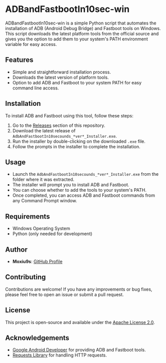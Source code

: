 # ADBandFastbootIn10sec-win

ADBandFastbootIn10sec-win is a simple Python script that automates the installation of ADB (Android Debug Bridge) and Fastboot tools on Windows. This script downloads the latest platform tools from the official source and gives you the option to add them to your system's PATH environment variable for easy access.

## Features

- Simple and straightforward installation process.
- Downloads the latest version of platform tools.
- Option to add ADB and Fastboot to your system PATH for easy command line access.

## Installation

To install ADB and Fastboot using this tool, follow these steps:

1. Go to the [Releases](https://github.com/Moxiu9s/ADBandFastbootIn10sec-win/releases) section of this repository.
2. Download the latest release of `AdbAndFastbootIn10secounds_*ver*_Installer.exe`.
3. Run the installer by double-clicking on the downloaded `.exe` file.
4. Follow the prompts in the installer to complete the installation.

## Usage

- Launch the `AdbAndFastbootIn10secounds_*ver*_Installer.exe` from the folder where it was extracted.
- The installer will prompt you to install ADB and Fastboot.
- You can choose whether to add the tools to your system's PATH.
- Once completed, you can access ADB and Fastboot commands from any Command Prompt window.

## Requirements

- Windows Operating System
- Python (only needed for development)

## Author

- **Moxiu9s**: [GitHub Profile](https://github.com/Moxiu9s)

## Contributing

Contributions are welcome! If you have any improvements or bug fixes, please feel free to open an issue or submit a pull request.

## License

This project is open-source and available under the [Apache License 2.0](https://www.apache.org/licenses/LICENSE-2.0).

## Acknowledgements

- [Google Android Developer](https://developer.android.com/studio/command) for providing ADB and Fastboot tools.
- [Requests Library](https://docs.python-requests.org/en/master/) for handling HTTP requests.
